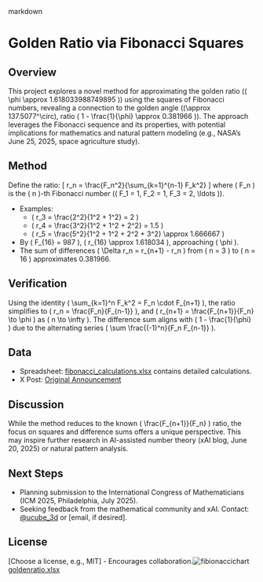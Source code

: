 markdown
# Golden Ratio via Fibonacci Squares
## Overview
This project explores a novel method for approximating the golden ratio (\( \phi \approx 1.618033988749895 \)) using the squares of Fibonacci numbers, revealing a connection to the golden angle (\(\approx 137.5077^\circ\), ratio \( 1 - \frac{1}{\phi} \approx 0.381966 \)). The approach leverages the Fibonacci sequence and its properties, with potential implications for mathematics and natural pattern modeling (e.g., NASA’s June 25, 2025, space agriculture study).
## Method
Define the ratio:
\[
r_n = \frac{F_n^2}{\sum_{k=1}^{n-1} F_k^2}
\]
where \( F_n \) is the \( n \)-th Fibonacci number (\( F_1 = 1, F_2 = 1, F_3 = 2, \ldots \)).
- Examples:
  - \( r_3 = \frac{2^2}{1^2 + 1^2} = 2 \)
  - \( r_4 = \frac{3^2}{1^2 + 1^2 + 2^2} = 1.5 \)
  - \( r_5 = \frac{5^2}{1^2 + 1^2 + 2^2 + 3^2} \approx 1.666667 \)
- By \( F_{16} = 987 \), \( r_{16} \approx 1.618034 \), approaching \( \phi \).
- The sum of differences \( \Delta r_n = r_{n+1} - r_n \) from \( n = 3 \) to \( n = 16 \) approximates 0.381966.
## Verification
Using the identity \( \sum_{k=1}^n F_k^2 = F_n \cdot F_{n+1} \), the ratio simplifies to \( r_n = \frac{F_n}{F_{n-1}} \), and \( r_{n+1} = \frac{F_{n+1}}{F_n} \to \phi \) as \( n \to \infty \). The difference sum aligns with \( 1 - \frac{1}{\phi} \) due to the alternating series \( \sum \frac{(-1)^n}{F_n F_{n-1}} \).
## Data
- Spreadsheet: [fibonacci_calculations.xlsx](fibonacci_calculations.xlsx) contains detailed calculations.
- X Post: [Original Announcement](https://x.com/ucube_3d/status/1938719631901917453)
## Discussion
While the method reduces to the known \( \frac{F_{n+1}}{F_n} \) ratio, the focus on squares and difference sums offers a unique perspective. This may inspire further research in AI-assisted number theory (xAI blog, June 20, 2025) or natural pattern analysis.
## Next Steps
- Planning submission to the International Congress of Mathematicians (ICM 2025, Philadelphia, July 2025).
- Seeking feedback from the mathematical community and xAI. Contact: [@ucube_3d](https://x.com/ucube_3d) or [email, if desired].
## License
[Choose a license, e.g., MIT] - Encourages collaboration.![fibionaccichart](https://github.com/user-attachments/assets/bd02348d-91e7-4875-a0f7-1aeec44d15bc)
[goldenratio.xlsx](https://github.com/user-attachments/files/20958163/goldenratio.xlsx)
